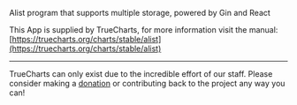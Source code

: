 Alist program that supports multiple storage, powered by Gin and React

This App is supplied by TrueCharts, for more information visit the manual: [https://truecharts.org/charts/stable/alist](https://truecharts.org/charts/stable/alist)

---

TrueCharts can only exist due to the incredible effort of our staff.
Please consider making a [donation](https://truecharts.org/about/sponsor) or contributing back to the project any way you can!
